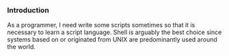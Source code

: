 ### Introduction

As a programmer, I need write some scripts sometimes so that it is necessary to learn a script language.  Shell is arguably the best choice since systems  based on or originated from UNIX  are predominantly used around the world.